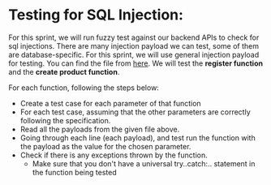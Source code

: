 # Testing for SQL Injection:

For this sprint, we will run fuzzy test against our backend APIs to check for sql injections.
There are many injection payload we can test, some of them are database-specific. 
For this sprint, we will use general injection payload for testing. You can find the file from [here](https://raw.githubusercontent.com/payloadbox/sql-injection-payload-list/master/Intruder/detect/Generic_SQLI.txt). We will test the **register function** and the **create product function**.

For each function, following the steps below:
- Create a test case for each parameter of that function
- For each test case, assuming that the other parameters are correctly following the specification.
- Read all the payloads from the given file above. 
- Going through each line (each payload), and test run the function with the payload as the value for the chosen parameter.
- Check if there is any exceptions thrown by the function.
  - Make sure that you don't have a universal try..catch:.. statement in the function being tested


